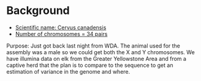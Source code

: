 # Background


* [Scientific name: Cervus canadensis](https://www.google.com/search?q=north_american_elk&oq=north_american_elk&aqs=chrome..69i57j0l5.428j0j7&sourceid=chrome&ie=UTF-8)
* [Number of chromosomes = 34 pairs](https://en.wikipedia.org/wiki/List_of_organisms_by_chromosome_count)

Purpose: Just got back last night from WDA.  The animal used for the assembly was a male so we could get both the X and Y chromosomes.  We have illumina data on elk from the Greater Yellowstone Area and from a captive herd that the plan is to compare to the sequence to get an estimation of variance in the genome and where.
